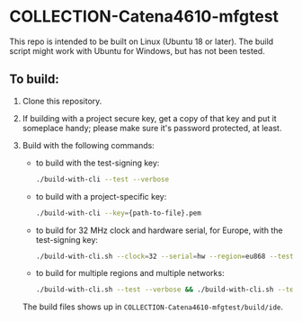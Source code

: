 # COLLECTION-Catena4610-mfgtest

This repo is intended to be built on Linux (Ubuntu 18 or later). The build script might work with Ubuntu for Windows, but has not been tested.

## To build:

1. Clone this repository.

2. If building with a project secure key, get a copy of that key and put it someplace handy; please make sure it's password protected, at least.

3. Build with the following commands:

    - to build with the test-signing key:

      ```bash
      ./build-with-cli --test --verbose
      ```

    - to build with a project-specific key:

      ```bash
      ./build-with-cli --key={path-to-file}.pem
      ```

    - to build for 32 MHz clock and hardware serial, for Europe, with the test-signing key:

      ```bash
      ./build-with-cli.sh --clock=32 --serial=hw --region=eu868 --test --verbose
      ```

    - to build for multiple regions and multiple networks:

      ```bash
      ./build-with-cli.sh --test --verbose && ./build-with-cli.sh --test --verbose --region=au915 --network=ttn && ./build-with-cli.sh --test --verbose --region=eu868 --network=ttn
      ```

   The build files shows up in `COLLECTION-Catena4610-mfgtest/build/ide`.
